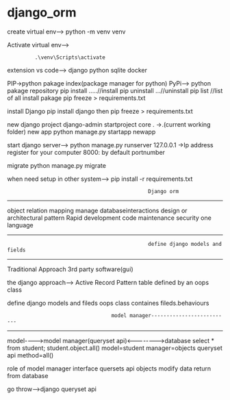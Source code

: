 # django_orm
create virtual env-->
               python -m venv venv


Activate virtual env-->

             .\venv\Scripts\activate
extension vs code-->
django
python
sqlite
docker

PIP->python pakage index(package manager for python)
PyPi--> python pakage repository
pip install .....//install
pip uninstall ...//uninstall
pip list  //list of all install pakage
pip freeze > requirements.txt



install Django
pip install django
then 
pip freeze > requirements.txt


new django project 
django-admin startproject core .  ->.(current working folder)
new app
python manage.py startapp newapp


start django server-->
python manage.py runserver
127.0.0.1 ->Ip address register  for your computer
8000: by default portnumber


migrate
python manage.py migrate

when need setup in other system-->
pip install -r requirements.txt

                                                  Django orm
--------------------------------------------------------------------------------------------------------------------
object relation mapping
manage databaseinteractions
design or architectural pattern
Rapid development
code maintenance
security
one language

--------------------------------------------------------------------------------------------------------------------
                                                  define django models and fields
------------------------------------------------------------------------------------------------------------------
Traditional Approach
3rd party software(gui)

the django approach-->
Active Record Pattern
table defined by an oops class

define django models and fileds
oops class 
containes fileds.behaviours


                                      model manager--------------------------
--------------------------------------------------------------------------------------------------------
model---->model manager(queryset api)<-------->database
select * from student;
student.object.all()
model=student
manager=objects
queryset api method=all()


role of model manager
interface
quersets api
objects
modify data return from database

go throw-->django queryset api
